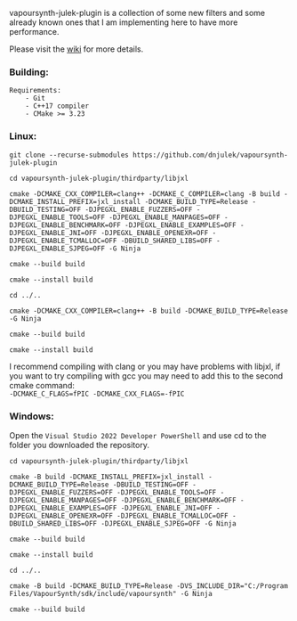 vapoursynth-julek-plugin is a collection of some new filters and some already known ones that I am implementing here to have more performance.

Please visit the [wiki](https://github.com/dnjulek/vapoursynth-julek-plugin/wiki) for more details.

### Building:

```
Requirements:
    - Git
    - C++17 compiler
    - CMake >= 3.23
```
### Linux:
```
git clone --recurse-submodules https://github.com/dnjulek/vapoursynth-julek-plugin

cd vapoursynth-julek-plugin/thirdparty/libjxl

cmake -DCMAKE_CXX_COMPILER=clang++ -DCMAKE_C_COMPILER=clang -B build -DCMAKE_INSTALL_PREFIX=jxl_install -DCMAKE_BUILD_TYPE=Release -DBUILD_TESTING=OFF -DJPEGXL_ENABLE_FUZZERS=OFF -DJPEGXL_ENABLE_TOOLS=OFF -DJPEGXL_ENABLE_MANPAGES=OFF -DJPEGXL_ENABLE_BENCHMARK=OFF -DJPEGXL_ENABLE_EXAMPLES=OFF -DJPEGXL_ENABLE_JNI=OFF -DJPEGXL_ENABLE_OPENEXR=OFF -DJPEGXL_ENABLE_TCMALLOC=OFF -DBUILD_SHARED_LIBS=OFF -DJPEGXL_ENABLE_SJPEG=OFF -G Ninja

cmake --build build

cmake --install build

cd ../..

cmake -DCMAKE_CXX_COMPILER=clang++ -B build -DCMAKE_BUILD_TYPE=Release -G Ninja

cmake --build build

cmake --install build
```

I recommend compiling with clang or you may have problems with libjxl, if you want to try compiling with gcc you may need to add this to the second cmake command:\
``-DCMAKE_C_FLAGS=fPIC -DCMAKE_CXX_FLAGS=-fPIC``
### Windows:
Open the ``Visual Studio 2022 Developer PowerShell`` and use cd to the folder you downloaded the repository.
```
cd vapoursynth-julek-plugin/thirdparty/libjxl

cmake -B build -DCMAKE_INSTALL_PREFIX=jxl_install -DCMAKE_BUILD_TYPE=Release -DBUILD_TESTING=OFF -DJPEGXL_ENABLE_FUZZERS=OFF -DJPEGXL_ENABLE_TOOLS=OFF -DJPEGXL_ENABLE_MANPAGES=OFF -DJPEGXL_ENABLE_BENCHMARK=OFF -DJPEGXL_ENABLE_EXAMPLES=OFF -DJPEGXL_ENABLE_JNI=OFF -DJPEGXL_ENABLE_OPENEXR=OFF -DJPEGXL_ENABLE_TCMALLOC=OFF -DBUILD_SHARED_LIBS=OFF -DJPEGXL_ENABLE_SJPEG=OFF -G Ninja

cmake --build build

cmake --install build

cd ../..

cmake -B build -DCMAKE_BUILD_TYPE=Release -DVS_INCLUDE_DIR="C:/Program Files/VapourSynth/sdk/include/vapoursynth" -G Ninja

cmake --build build
```
